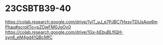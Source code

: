 # 23CSBTB39-40
https://colab.research.google.com/drive/1ylT_uJ_e7PJBC7HxsvTDIJsAox6mPhau#scrollTo=pZOwFM0JgOy0
https://colab.research.google.com/drive/1Gx-bEbuBLfIQH-syn8_eM4gd41QBcMfC
